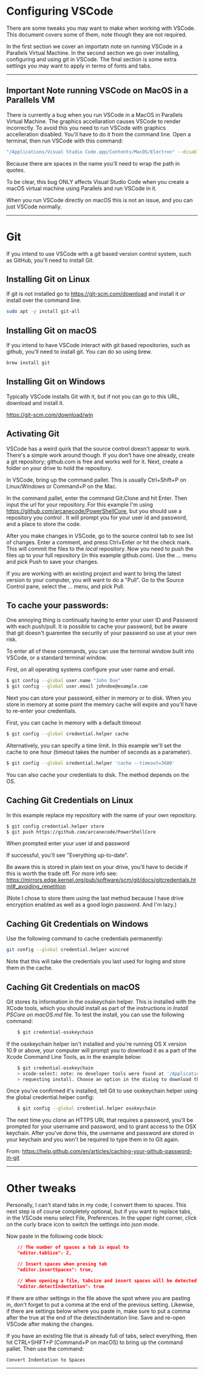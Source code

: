 # Configuring VSCode

There are some tweaks you may want to make when working with VSCode. This document covers some of them, note though they are not required. 

In the first section we cover an importatn note on running VSCode in a Parallels Virtual Machine. In the second section we go over installing, configuring and using git in VSCode. The final section is some extra settings you may want to apply in terms of fonts and tabs. 

---

## Important Note running VSCode on MacOS in a Parallels VM

There is currently a bug when you run VSCode in a MacOS in Parallels Virtual Machine. The graphics accellaration causes VSCode to render incorrectly. To avoid this you need to run VSCode with graphics accelleration disabled. You'll have to do it from the command line. Open a terminal, then run VSCode with this command:

```bash
"/Applications/Visual Studio Code.app/Contents/MacOS/Electron" --disable-gpu
```

Because there are spaces in the name you'll need to wrap the path in quotes. 

To be clear, this bug ONLY affects Visual Studio Code when you create a macOS virtual machine using Parallels and run VSCode in it. 

When you run VSCode directly on macOS this is not an issue, and you can just VSCode normally. 

---

# Git

If you intend to use VSCode with a git based version control system, such as GitHub, you'll need to install Git. 

## Installing Git on Linux
If git is not installed go to https://git-scm.com/download and install it _or_ install over the command line. 
```bash
sudo apt -y install git-all
```

## Installing Git on macOS
If you intend to have VSCode interact with git based repositories, such as github, you'll need to install git. You can do so using brew.
```bash
brew install git
```

## Installing Git on Windows
Typically VSCode installs Git with it, but if not you can go to this URL, download and install it.

https://git-scm.com/download/win

## Activating Git

VSCode has a weird quirk that the source control doesn't appear to work. There's a simple work around though. If you don't have one already, create a git repository; github.com is free and works well for it. Next, create a folder on your drive to hold the repository. 

In VSCode, bring up the command pallet. This is usually Ctrl+Shift+P on Linux/Windows or Command+P on the Mac.

In the command pallet, enter the command Git:Clone and hit Enter. Then input the url for your repository. For this example I'm using https://github.com/arcanecode/PowerShellCore, but you should use a repository you control . It will prompt you for your user id and password, and a place to store the code. 

After you make changes in VSCode, go to the source control tab to see list of changes. Enter a comment, and press Ctrl+Enter or hit the check mark. This will commit the files to the _local_ repository. Now you need to push the files up to your full repository (in this example github.com). Use the ... menu and pick Push to save your changes.

If you are working with an existing project and want to bring the latest version to your computer, you will want to do a "Pull". Go to the Source Control pane, select the ... menu, and pick Pull. 

## To cache your passwords:

One annoying thing is continually having to enter your user ID and Password with each push/pull. It is possible to cache your password, but be aware that git doesn't guarentee the security of your password so use at your own risk. 

To enter all of these commands, you can use the terminal window built into VSCode, or a standard terminal window.

First, on all operating systems configure your user name and email. 
```bash
$ git config --global user.name "John Doe"
$ git config --global user.email johndoe@example.com
```

Next you can store your password, either in memory or to disk. When you store in memory at some point the memory cache will expire and you'll have to re-enter your credentials. 

First, you can cache in memory with a default timeout
```bash
$ git config --global credential.helper cache
```
Alternatively, you can specify a time limit. In this example we'll set the cache to one hour (timeout takes the number of seconds as a parameter).
```bash
$ git config --global credential.helper 'cache --timeout=3600'
```

You can also cache your credentials to disk. The method depends on the OS.

## Caching Git Credentials on Linux

In this example replace my repository with the name of your own repository.

```bash
$ git config credential.helper store
$ git push https://github.com/arcanecode/PowerShellCore
```
When prompted enter your user id and password

If successful, you'll see "Everything up-to-date".

Be aware this is stored in plain text on your drive, you'll have to decide if this
is worth the trade off. For more info see:
https://mirrors.edge.kernel.org/pub/software/scm/git/docs/gitcredentials.html#_avoiding_repetition

(Note I chose to store them using the last method because I have drive encryption
enabled as well as a good login password. And I'm lazy.)

## Caching Git Credentials on Windows
Use the following command to cache credentials permanently:
```bash
git config --global credential.helper wincred
```

Note that this will take the credentials you last used for loging and store them in the cache.


## Caching Git Credentials on macOS

Git stores its information in the osxkeychain helper. This is installed with the XCode tools, which you should install as part of the instructions in _Install PSCore on macOS.md_ file. To test the install, you can use the following command:

```bash
    $ git credential-osxkeychain
```    

If the osxkeychain helper isn't installed and you're running OS X version 10.9 or above, your computer will prompt you to download it as a part of the Xcode Command Line Tools, as in the example below:
```bash
    $ git credential-osxkeychain
    > xcode-select: note: no developer tools were found at '/Applications/Xcode.app',
    > requesting install. Choose an option in the dialog to download the command line developer tools.
```

Once you've confirmed it's installed, tell Git to use osxkeychain helper using the global credential.helper config:
```bash
    $ git config --global credential.helper osxkeychain
```

The next time you clone an HTTPS URL that requires a password, you'll be prompted for your username and password, and to grant access to the OSX keychain. After you've done this, the username and password are stored in your keychain and you won't be required to type them in to Git again.

From:
https://help.github.com/en/articles/caching-your-github-password-in-git

---

# Other tweaks
Personally, I can't stand tabs in my code, I convert them to spaces. This next step is of course completely optional, but if you want to replace tabs, in the VSCode menu select File, Preferences. In the upper right corner, click on the curly brace icon to switch the settings into json mode. 

Now paste in the following code block:
```json
    // The number of spaces a tab is equal to
    "editor.tabSize": 2,

    // Insert spaces when presing tab
    "editor.insertSpaces": true,

    // When opening a file, tabsize and insert spaces will be detected based on the file type
    "editor.detectIndentation": true
```

If there are other settings in the file above the spot where you are pasting in, don't forget to put a comma at the end of the previous setting. Likewise, if there are settings below where you paste in, make sure to put a comma after the true at the end of the detectIndentation line. Save and re-open VSCode after making the changes. 

If you have an existing file that is already full of tabs, select everything, then hit CTRL+SHIFT+P (Command+P on macOS) to bring up the command pallet. Then use the command:
```bash
Convert Indentation to Spaces
```


---


